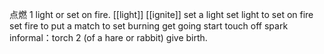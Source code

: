 点燃
1
light or set on fire.
[[light]] [[ignite]]
set a light
set light to
set on fire
set fire to
put a match to
set burning
get going
start
touch off
spark
informal：torch
2
(of a hare or rabbit) give birth.